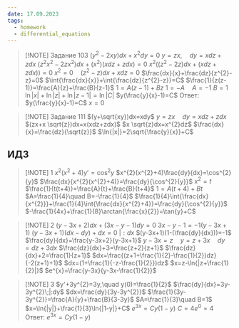 ```yaml
---
date: 17.09.2023
tags:
  - homework
  - differential_equations
---
```


> [!NOTE] Задание 103
> $(y^{2}-2xy)dx+x^{2}dy=0$
> $y=zx,\quad dy=xdz+zdx$
> $(z^{2}x^{2}-2zx^{2})dx+(x^2)(xdz+zdx)=0$
> $x^{2}((z^{2}-2z)dx+(xdz+zdx))=0$
> $x^{2}=0\quad (z^{2}-z)dx+xdz=0$
> $\frac{dx}{x}+\frac{dz}{z^{2}-z}=0$
> $\int{\frac{dx}{x}}+\int{\frac{dz}{z^{2}-z}}=C$
> $\frac{1}{z(z-1)}=\frac{A}{z}+\frac{B}{z-1}$
> $1=A(z-1)+Bz$
> $1=-A\quad A=-1$
> $B=1$
> $\ln{|x|}+\ln{|z|}+\ln{|z-1|}=\ln{|C|}$
> $y(\frac{y}{x}-1)=C$
> Ответ:
> $y(\frac{y}{x}-1)=C$
> $x=0$

> [!NOTE] Задание 111
> $(y+\sqrt{xy})dx=xdy$
> $y=zx\quad dy=xdz+zdx$
> $(zx+x \sqrt{z})dx=x(xdz+zdx)$
> $x \sqrt{z}dx=x^{2}dz$
> $\frac{dx}{x}=\frac{dz}{\sqrt{z}}$
> $\ln{|x|}=2\sqrt{\frac{y}{x}}+C$

## ИДЗ

> [!NOTE] 1
> $x^{2}(x^{2}+4)y'=\cos^{2}{y}$
> $x^{2}(x^{2}+4)\frac{dy}{dx}=\cos^{2}{y}$
> $\frac{dx}{x^{2}(x^{2}+4)}=\frac{dy}{\cos^{2}{y}}$
> $x^{2}=t$
> $\frac{1}{t(t+4)}=\frac{A}{t}+\frac{B}{t+4}$
> $1=A(t+4)+Bt$
> $A=\frac{1}{4}\quad B=-\frac{1}{4}$
> $\frac{1}{4}\int{\frac{dx}{x^{2}}}+\frac{1}{4}\int{\frac{dx}{x^{2}+4}}=\frac{dy}{\cos^{2}{y}}$
> $-\frac{1}{4x}+\frac{1}{8}\arctan{\frac{x}{2}}=\tan{y}+C$

> [!NOTE] 2
> $(y-3x+2)dx+(3x-y-1)dy=0$
> $3x-y-1 = -1(y-3x+1)$
> $(y-3x+1)(dx-dy)+dx=0\;|:dx$
> $(y-3x+1)(1-(\frac{dy}{dx}))=-1$
> $\frac{dy}{dx}=\frac{y-3x+2}{y-3x+1}$
> $y-3x=z\quad y=z+3x\quad dy=dz+3dx$
> $\frac{dz}{dx}+3=\frac{z+2}{z+1}$
> $\frac{dz}{dx}+2=\frac{1}{z+1}$
> $dx=\frac{(z+1+\frac{1}{2}-\frac{1}{2})dz}{-2(z+1)+1}$
> $dx=(1+\frac{1}{-z-\frac{1}{2}})dz$
> $x=z-\ln{|z+\frac{1}{2}|}$
> $e^{x}=\frac{y-3x}{y-3x-\frac{1}{2}}$
> 
 
> [!NOTE] 3
> $y'+3y^{2}=3y,\quad y(0)=\frac{1}{2}$
> $\frac{dy}{dx}=3y-3y^{2}\;|:dy$
> $dx=\frac{dy}{3y-3y^{2}}$
> $\frac{1}{3y-3y^{2}}=\frac{A}{y}+\frac{B}{3-3y}$
> $A=\frac{1}{3}\quad B=1$
> $x=\ln{|y|}+\frac{1}{3}\ln{|1-y|}+C$
> $e^{3x}=Cy(1-y)$
> $C=4e^{0}=4$
> Ответ:
> $e^{3x}=Cy(1-y)$
